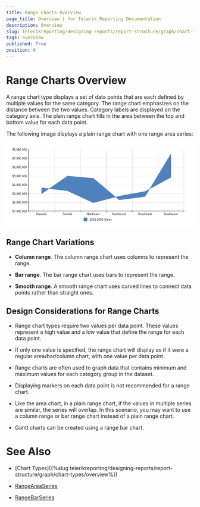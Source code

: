 ```yaml
---
title: Range Charts Overview
page_title: Overview | for Telerik Reporting Documentation
description: Overview
slug: telerikreporting/designing-reports/report-structure/graph/chart-types/range-charts/overview
tags: overview
published: True
position: 0
---
```


# Range Charts Overview



A range chart type displays a set of data points that are each defined by multiple values for the same category.        The range chart emphasizes on the distance between the two values. Category labels are displayed on the category axis.        The plain range chart fills in the area between the top and bottom value for each data point.

The following image displays a plain range chart with one range area series:  

  ![Range Area Chart](images/Graph/RangeAreaChart.png)

## Range Chart Variations

* __Column range__. The column range chart uses columns to represent the range.

* __Bar range__. The bar range chart uses bars to represent the range. 

* __Smooth range__. A smooth range chart uses curved lines to connect data points rather than straight ones.

## Design Considerations for Range Charts

* Range chart types require two values per data point. These values represent a high value and a low value that define                the range for each data point. 

* If only one value is specified, the range chart will display as if it were a regular area/bar/column chart, with                one value per data point.

* Range charts are often used to graph data that contains minimum and maximum values for each category group in                the dataset.

* Displaying markers on each data point is not recommended for a range chart.

* Like the area chart, in a plain range chart, if the values in multiple series are similar, the series will overlap.                In this scenario, you may want to use a column range or bar range chart instead of a plain range chart.

* Gantt charts can be created using a range bar chart.


# See Also

 

* [Chart Types]({%slug telerikreporting/designing-reports/report-structure/graph/chart-types/overview%}) 

* [RangeAreaSeries](/reporting/api/Telerik.Reporting.RangeAreaSeries)  

* [RangeBarSeries](/reporting/api/Telerik.Reporting.RangeBarSeries)

